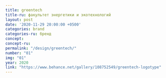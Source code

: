 ```yaml
---
title: greentech
title-ru: факультет энергетики и экотехнологий
layout: post
date: '2020-11-29 20:00:00 +0500'
categories: brand
categories-ru: бренд
concept: 
concept-ru: 
permalink: "/design/greentech/"
number: "01"
img: "01"
year: 2020
link: "https://www.behance.net/gallery/108752549/greentech-logotype"
---
```

